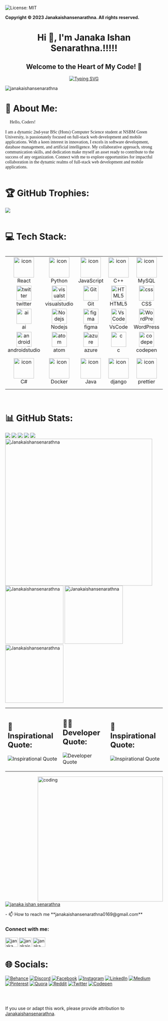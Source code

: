 ![License: MIT](https://img.shields.io/badge/License-MIT-blue.svg)

<!-- Copyright Notice -->
**Copyright © 2023 Janakaishansenarathna. All rights reserved.**

<h1 align="center">Hi 👋, I'm Janaka Ishan Senarathna.!!!!!</h1>
<h2 align="center">Welcome to the Heart of My Code! 🚀</h3>

   <div align="center">
  <a href="https://git.io/typing-svg"><img src="https://readme-typing-svg.demolab.com?font=Righteous&size=35&center=true&vCenter=true&width=600&height=70&duration=4000&lines=I'm +a+Trainee+Full+Stack+Developer; || .Frond+End+Developer; || .UI/UX Designer ; ---->.From+Gampaha+, Sri+lanka ...... ;" alt="Typing SVG" /></a>
</div> 

<p align="left"> <img src="https://komarev.com/ghpvc/?username=janakaishansenarathna&label=Profile%20views&color=0e75b6&style=flat" alt="janakaishansenarathna" /> </p>

# 💫 About Me:
<p style="font-family:Righteous;">👋 Hello, Coders!<br><br>I am a dynamic 2nd-year BSc (Hons) Computer Science student at NSBM Green University, is passionately focused on full-stack web development and mobile applications. With a keen interest in innovation, I excels in software development, database management, and artificial intelligence. My collaborative approach, strong communication skills, and dedication make myself an asset ready to contribute to the success of any organization. Connect with me to explore opportunities for impactful collaboration in the dynamic realms of full-stack web development and mobile applications.<br><br></p>

# 🏆 GitHub Trophies:
![](https://github-profile-trophy.vercel.app/?username=Janakaishansenarathna&theme=radical&no-frame=true&no-bg=true&margin-w=4) <br><br>

# 💻 Tech Stack:
<div style="display: flex; align-items: flex-start; align: align ">
    <table align="">
      <tr>
        <td align="center" width="96">
            <img src="https://techstack-generator.vercel.app/react-icon.svg" alt="icon" width="65" height="65" />
          <br>React
        </td>
        <td align="center" width="96">
          <a href="#macropower-tech">
            <img src="https://techstack-generator.vercel.app/python-icon.svg" alt="icon" width="65" height="65" />
          </a>
          <br>Python
        </td>
        <td align="center" width="96">
            <img src="https://techstack-generator.vercel.app/js-icon.svg" alt="icon" width="65" height="65" />
          <br>JavaScript
        </td>
        <td align="center" width="96">
            <img src="https://techstack-generator.vercel.app/cpp-icon.svg" alt="icon" width="65" height="65" />
          <br>C++
        </td>
        <td align="center" width="96">
            <img src="https://techstack-generator.vercel.app/mysql-icon.svg" alt="icon" width="65" height="65" />
          <br>MySQL
        </td>
        <td align="center" width="96">
            <img src="https://techstack-generator.vercel.app/github-icon.svg" alt="icon" width="65" height="65" />
            <br>Github  
        </td>
        <td align="center" width="96">
            <img src="https://techstack-generator.vercel.app/aws-icon.svg" alt="icon" width="65" height="65" />
          <br>AWS
        </td>
      </td>
  </td>
  <td align="center" width="96">
      <img src="https://skillicons.dev/icons?i=idea" width="48" height="48" alt="idea" />
  <br>idea
  </td>
  <td align="center" width="96">
  <img src="https://skillicons.dev/icons?i=linkedin" width="48" height="48" alt="linkedin" />
  <br>linkedin
  </td>
      </tr>
      <tr>
      <td align="center" width="96">
        <img src="https://skillicons.dev/icons?i=twitter" width="48" height="48" alt="twitter" />
        <br>twitter
        <td align="center" width="96">
          <img src="https://skillicons.dev/icons?i=visualstudio" width="48" height="48" alt="visualstudio" />
          <br>visualstudio
        </td>
        <td align="center" width="96"> 
            <img src="https://user-images.githubusercontent.com/25181517/192108372-f71d70ac-7ae6-4c0d-8395-51d8870c2ef0.png" width="48" height="48" alt="Git" />
          <br>Git
        </td>
        <td align="center"  width="96">
            <img src="https://skillicons.dev/icons?i=html" width="48" height="48" alt="HTML5" />
          <br>HTML5
        </td>
        <td align="center" width="96">
            <img src="https://skillicons.dev/icons?i=css" width="48" height="48" alt="css" />
          <br>CSS
        </td>
        <td align="center"  width="96">
            <img src="https://skillicons.dev/icons?i=bootstrap" width="48" height="48" alt="bootstrap" />
          <br>Bootstrap
        </td>
        <td align="center" width="96">
            <img src="https://skillicons.dev/icons?i=tailwind" width="48" height="48" alt="tailwind" />
          <br>Tailwind
        </td>
        <td align="center" width="96">
          <img src="https://skillicons.dev/icons?i=postman" width="48" height="48" alt="postman" />
  <br>postman
  </td>
  <td align="center" width="96">
      <img src="https://skillicons.dev/icons?i=gitlab" width="48" height="48" alt="gitlab" />
  <br>gitlab
  </td>
      </tr>
     <tr>
        <td align="center" width="96">
          <img src="https://skillicons.dev/icons?i=ai" width="48" height="48" alt="ai" />
        <br>ai
        </td>
            <td align="center" width="96">
            <img src="https://skillicons.dev/icons?i=nodejs" width="48" height="48" alt="Nodejs" />
          <br>Nodejs
          </td>
          </td>
          <td align="center" width="96">
            <img src="https://skillicons.dev/icons?i=figma" width="48" height="48" alt="figma" />
          <br>figma
          </td>
                <td align="center" width="96">
            <img src="https://skillicons.dev/icons?i=vscode" width="48" height="48" alt="VsCode" />
          <br>VsCode
        </td>
                  <td align="center" width="96">
            <img src="https://skillicons.dev/icons?i=wordpress" width="48" height="48" alt="WordPress" />
          <br>WordPress
        </td>
                  <td align="center" width="96">
            <img src="https://skillicons.dev/icons?i=sass" width="48" height="48" alt="Sass" />
          <br>Sass
        </td>
        <td align="center" width="96">
          <img src="https://skillicons.dev/icons?i=php" width="48" height="48" alt="php" />
  <br>php
  </td>
  <td align="center" width="96">
    <img src="https://skillicons.dev/icons?i=flutter" width="48" height="48" alt="flutter" />
    <br>flutter
  </td>
          <td align="center" width="96">
            <img src="https://skillicons.dev/icons?i=githubactions" width="48" height="48" alt="githubactions" />
    <br>githubactions
    </td>
     </tr>
     <tr>
        <td align="center" width="96">
            <img src="https://skillicons.dev/icons?i=androidstudio" width="48" height="48" alt="androidstudio" />
          <br>androidstudio
        </td>
          <td align="center" width="96">
            <img src="https://skillicons.dev/icons?i=atom" width="48" height="48" alt="atom" />
        <br>atom
        </td>
        </td>
      <td align="center" width="96">
        <img src="https://skillicons.dev/icons?i=azure" width="48" height="48" alt="azure" />
        <br>azure
      </td>
              <td align="center" width="96">
                <img src="https://skillicons.dev/icons?i=c" width="48" height="48" alt="c" />
        <br>c
      </td>
                <td align="center" width="96">
                    <img src="https://skillicons.dev/icons?i=codepen" width="48" height="48" alt="codepen" />
        <br>codepen
      </td>
                <td align="center" width="96">
                    <img src="https://skillicons.dev/icons?i=dart" width="48" height="48" alt="dart" />
        <br>dart
      </td>
                <td align="center" width="96">
                    <img src="https://skillicons.dev/icons?i=discord" width="48" height="48" alt="discord" />
        <br>discord
      </td>
      <td align="center" width="96">
        <img src="https://skillicons.dev/icons?i=linux" width="48" height="48" alt="linux" />
  <br>linux
  </td>
  <td align="center" width="96">
    <img src="https://skillicons.dev/icons?i=eclipse" width="48" height="48" alt="eclipse" />
  <br>eclipse
  </td>
   </tr>
  
   <tr>
    <td align="center" width="96">
        <img src="https://techstack-generator.vercel.app/csharp-icon.svg" alt="icon" width="65" height="65" />
      <br>C#
    </td>
      <td align="center" width="96">
        <img src="https://techstack-generator.vercel.app/docker-icon.svg" alt="icon" width="65" height="65" />
    <br>Docker
    </td>
    </td>
  <td align="center" width="96">
    <img src="https://techstack-generator.vercel.app/java-icon.svg" alt="icon" width="65" height="65" />
    <br>Java
  </td>
          <td align="center" width="96">
            <img src="https://techstack-generator.vercel.app/django-icon.svg" alt="icon" width="65" height="65" />
    <br>django
  </td>
            <td align="center" width="96">
                <img src="https://techstack-generator.vercel.app/prettier-icon.svg" alt="icon" width="65" height="65" />
    <br>prettier
  </td>
            <td align="center" width="96">
                <img src="https://techstack-generator.vercel.app/redux-icon.svg" alt="icon" width="65" height="65" />
    <br>Vue
  </td>
            <td align="center" width="96">
                <img src="https://techstack-generator.vercel.app/testinglibrary-icon.svg" alt="icon" width="65" height="65" />
    <br>Testing Libry
  </td>
  <td align="center" width="96">
    <img src="https://techstack-generator.vercel.app/ts-icon.svg" alt="icon" width="65" height="65" />
  <br>TypeScript
  </td>
  <td align="center" width="96">
    <img src="https://skillicons.dev/icons?i=instagram" width="48" height="48" alt="instagram" />
  <br>instagram
  </td>
  </tr>
    </table></div>
    <br>

# 📊 GitHub Stats:

![](http://github-profile-summary-cards.vercel.app/api/cards/profile-details?username=Janakaishansenarathna&theme=midnight_purple)
![](http://github-profile-summary-cards.vercel.app/api/cards/repos-per-language?username=Janakaishansenarathna&theme=midnight_purple) 
![](http://github-profile-summary-cards.vercel.app/api/cards/most-commit-language?username=Janakaishansenarathna&theme=midnight_purple) 
![](http://github-profile-summary-cards.vercel.app/api/cards/stats?username=Janakaishansenarathna&theme=midnight_purple)
![](http://github-profile-summary-cards.vercel.app/api/cards/productive-time?username=Janakaishansenarathna&theme=midnight_purple&utcOffset=8)
<img src="https://github-readme-streak-stats.herokuapp.com/?user=Janakaishansenarathna&theme=midnight-purple&hide_border=true" alt="Janakaishansenarathna" width="470" height="">
<img src="https://github-readme-stats.vercel.app/api/top-langs/?username=Janakaishansenarathna&theme=midnight-purple&hide_border=true&include_all_commits=false&count_private=false&layout=compact" alt="Janakaishansenarathna" height="186">
<img src="https://github-readme-stats.vercel.app/api?username=Janakaishansenarathna&theme=midnight-purple&hide_border=true&include_all_commits=false&count_private=false" alt="Janakaishansenarathna" width="" height="186">
<img src="https://github-contributor-stats.vercel.app/api?username=Janakaishansenarathna&limit=5&theme=midnight-purple&hide_border=true&combine_all_yearly_contributions=true" alt="Janakaishansenarathna" width="" height="186">


<table>
   <tr>
      <td>
         
## 🚀 Inspirational Quote:
![Inspirational Quote](https://quotes-github-readme.vercel.app/api?type=vertical&theme=dark)
      </td>
      <td>
## 👩‍💻 Developer Quote:

![Developer Quote](https://quotes-github-readme.vercel.app/api?type=vertical&theme=dark&quote=Code%20is%20like%20poetry;%20most%20of%20it%20should%20not%20have%20been%20written.%20-%20But%20when%20it%20works,%20it's%20pure%20art.%20-%20Ward%20Cunningham)
      </td>
      <td>
## 🌈 Inspirational Quote:

![Inspirational Quote](https://quotes-github-readme.vercel.app/api?type=vertical&theme=dark&quote=The%20only%20limit%20to%20our%20realization%20of%20tomorrow%20will%20be%20our%20doubts%20of%20today.%20-%20Franklin%20D.%20Roosevelt)
      </td>
   </tr>
</table>




<p><img align="right" alt="coding" width="400" src="https://cdn.dribbble.com/users/1162077/screenshots/3848914/programmer.gif"</p>
<p align="left"> <a href="https://twitter.com/janaka ishan senarathna" target="blank"><img src="https://img.shields.io/twitter/follow/janaka ishan senarathna?logo=twitter&style=for-the-badge" alt="janaka ishan senarathna" /></a> </p>
- 📫 How to reach me **janakaishansenarathna0169@gmail.com**

<h3 align="left">Connect with me:</h3>
<p align="left">
<a href="https://twitter.com/janaka ishan senarathna" target="blank"><img align="center" src="https://raw.githubusercontent.com/rahuldkjain/github-profile-readme-generator/master/src/images/icons/Social/twitter.svg" alt="janaka ishan senarathna" height="30" width="40" /></a>
<a href="https://linkedin.com/in/janakaishansenarathna" target="blank"><img align="center" src="https://raw.githubusercontent.com/rahuldkjain/github-profile-readme-generator/master/src/images/icons/Social/linked-in-alt.svg" alt="janakaishansenarathna" height="30" width="40" /></a>
<a href="https://fb.com/janaka ishan senarathna" target="blank"><img align="center" src="https://raw.githubusercontent.com/rahuldkjain/github-profile-readme-generator/master/src/images/icons/Social/facebook.svg" alt="janaka senarathna" height="30" width="40" /></a>
   
</p>

# 🌐 Socials:
[![Behance](https://img.shields.io/badge/Behance-1769ff?logo=behance&logoColor=white)](https://behance.net/janakaishan) [![Discord](https://img.shields.io/badge/Discord-%237289DA.svg?logo=discord&logoColor=white)](https://discord.gg/janakaishan) [![Facebook](https://img.shields.io/badge/Facebook-%231877F2.svg?logo=Facebook&logoColor=white)](https://facebook.com/janaka.ishan.senarathna.69) [![Instagram](https://img.shields.io/badge/Instagram-%23E4405F.svg?logo=Instagram&logoColor=white)](https://instagram.com/____janakaishansenarathna_____) [![LinkedIn](https://img.shields.io/badge/LinkedIn-%230077B5.svg?logo=linkedin&logoColor=white)](https://linkedin.com/in/janakaishansenarathna) [![Medium](https://img.shields.io/badge/Medium-12100E?logo=medium&logoColor=white)](https://medium.com/@janakaishansenarathna0169) [![Pinterest](https://img.shields.io/badge/Pinterest-%23E60023.svg?logo=Pinterest&logoColor=white)](https://pinterest.com/Janakaishansenarathna) [![Quora](https://img.shields.io/badge/Quora-%23B92B27.svg?logo=Quora&logoColor=white)](https://quora.com/profile/Janaka-Ishan) [![Reddit](https://img.shields.io/badge/Reddit-%23FF4500.svg?logo=Reddit&logoColor=white)](https://reddit.com/user/u/Anonymousmarshmelow) [![Twitter](https://img.shields.io/badge/Twitter-%231DA1F2.svg?logo=Twitter&logoColor=white)](https://twitter.com/@SenarathnaIshan) [![Codepen](https://img.shields.io/badge/Codepen-000000?style=for-the-badge&logo=codepen&logoColor=white)](https://codepen.io/@Janaka-Ishan) 

<br><br>
<!-- Attribution Information -->
If you use or adapt this work, please provide attribution to [Janakaishansenarathna](https://github.com/Janakaishansenarathna).

